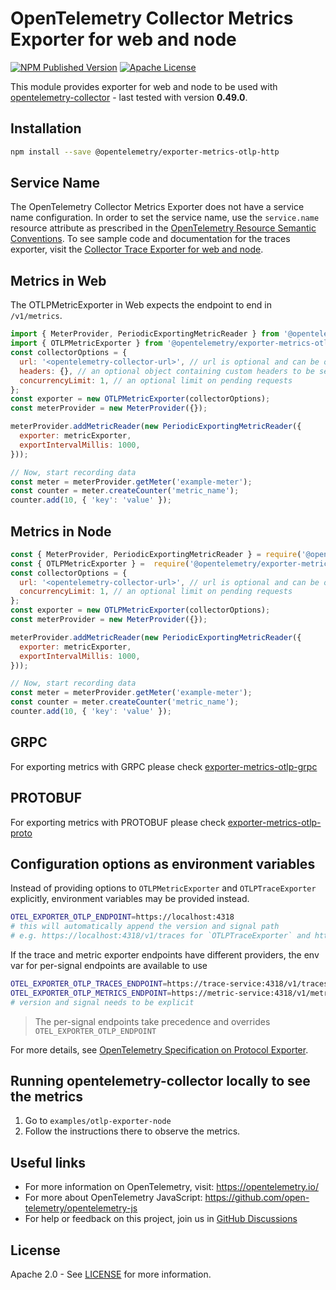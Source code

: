 # OpenTelemetry Collector Metrics Exporter for web and node

[![NPM Published Version][npm-img]][npm-url]
[![Apache License][license-image]][license-image]

This module provides exporter for web and node to be used with [opentelemetry-collector][opentelemetry-collector-url] - last tested with version **0.49.0**.

## Installation

```bash
npm install --save @opentelemetry/exporter-metrics-otlp-http
```

## Service Name

The OpenTelemetry Collector Metrics Exporter does not have a service name configuration.
In order to set the service name, use the `service.name` resource attribute as prescribed in the [OpenTelemetry Resource Semantic Conventions][semconv-resource-service-name].
To see sample code and documentation for the traces exporter, visit the [Collector Trace Exporter for web and node][trace-exporter-url].

## Metrics in Web

The OTLPMetricExporter in Web expects the endpoint to end in `/v1/metrics`.

```js
import { MeterProvider, PeriodicExportingMetricReader } from '@opentelemetry/sdk-metrics-base';
import { OTLPMetricExporter } from '@opentelemetry/exporter-metrics-otlp-http';
const collectorOptions = {
  url: '<opentelemetry-collector-url>', // url is optional and can be omitted - default is http://localhost:4318/v1/metrics
  headers: {}, // an optional object containing custom headers to be sent with each request
  concurrencyLimit: 1, // an optional limit on pending requests
};
const exporter = new OTLPMetricExporter(collectorOptions);
const meterProvider = new MeterProvider({});

meterProvider.addMetricReader(new PeriodicExportingMetricReader({
  exporter: metricExporter,
  exportIntervalMillis: 1000,
}));

// Now, start recording data
const meter = meterProvider.getMeter('example-meter');
const counter = meter.createCounter('metric_name');
counter.add(10, { 'key': 'value' });
```

## Metrics in Node

```js
const { MeterProvider, PeriodicExportingMetricReader } = require('@opentelemetry/sdk-metrics-base');
const { OTLPMetricExporter } =  require('@opentelemetry/exporter-metrics-otlp-http');
const collectorOptions = {
  url: '<opentelemetry-collector-url>', // url is optional and can be omitted - default is http://localhost:4318/v1/metrics
  concurrencyLimit: 1, // an optional limit on pending requests
};
const exporter = new OTLPMetricExporter(collectorOptions);
const meterProvider = new MeterProvider({});

meterProvider.addMetricReader(new PeriodicExportingMetricReader({
  exporter: metricExporter,
  exportIntervalMillis: 1000,
}));

// Now, start recording data
const meter = meterProvider.getMeter('example-meter');
const counter = meter.createCounter('metric_name');
counter.add(10, { 'key': 'value' });

```

## GRPC

For exporting metrics with GRPC please check [exporter-metrics-otlp-grpc][npm-url-grpc]

## PROTOBUF

For exporting metrics with PROTOBUF please check [exporter-metrics-otlp-proto][npm-url-proto]

## Configuration options as environment variables

Instead of providing options to `OTLPMetricExporter` and `OTLPTraceExporter` explicitly, environment variables may be provided instead.

```sh
OTEL_EXPORTER_OTLP_ENDPOINT=https://localhost:4318
# this will automatically append the version and signal path
# e.g. https://localhost:4318/v1/traces for `OTLPTraceExporter` and https://localhost:4318/v1/metrics for `OTLPMetricExporter`
```

If the trace and metric exporter endpoints have different providers, the env var for per-signal endpoints are available to use

```sh
OTEL_EXPORTER_OTLP_TRACES_ENDPOINT=https://trace-service:4318/v1/traces
OTEL_EXPORTER_OTLP_METRICS_ENDPOINT=https://metric-service:4318/v1/metrics
# version and signal needs to be explicit
```

> The per-signal endpoints take precedence and overrides `OTEL_EXPORTER_OTLP_ENDPOINT`

For more details, see [OpenTelemetry Specification on Protocol Exporter][opentelemetry-spec-protocol-exporter].

## Running opentelemetry-collector locally to see the metrics

1. Go to `examples/otlp-exporter-node`
2. Follow the instructions there to observe the metrics.

## Useful links

- For more information on OpenTelemetry, visit: <https://opentelemetry.io/>
- For more about OpenTelemetry JavaScript: <https://github.com/open-telemetry/opentelemetry-js>
- For help or feedback on this project, join us in [GitHub Discussions][discussions-url]

## License

Apache 2.0 - See [LICENSE][license-url] for more information.

[discussions-url]: https://github.com/open-telemetry/opentelemetry-js/discussions
[license-url]: https://github.com/open-telemetry/opentelemetry-js/blob/main/LICENSE
[license-image]: https://img.shields.io/badge/license-Apache_2.0-green.svg?style=flat
[npm-url]: https://www.npmjs.com/package/@opentelemetry/exporter-metrics-otlp-http
[npm-url-grpc]: https://www.npmjs.com/package/@opentelemetry/exporter-metrics-otlp-grpc
[npm-url-proto]: https://www.npmjs.com/package/@opentelemetry/exporter-metrics-otlp-proto
[npm-img]: https://badge.fury.io/js/%40opentelemetry%2Fexporter-metrics-otlp-http.svg
[opentelemetry-collector-url]: https://github.com/open-telemetry/opentelemetry-collector
[opentelemetry-spec-protocol-exporter]: https://github.com/open-telemetry/opentelemetry-specification/blob/main/specification/protocol/exporter.md#configuration-options
[semconv-resource-service-name]: https://github.com/open-telemetry/opentelemetry-specification/blob/main/specification/resource/semantic_conventions/README.md#service
[trace-exporter-url]: https://github.com/open-telemetry/opentelemetry-js/tree/main/packages/exporter-trace-otlp-http
